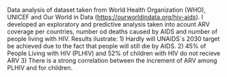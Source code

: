 Data analysis of dataset taken from World Health Organization (WHO), UNICEF and Our World in Data (https://ourworldindata.org/hiv-aids). I developed an exploratory and predictive analysis taken into acount ARV coverage per countries, number od deaths caused by AIDS and number of people living with HIV. Results ilustrate: 1) Hardly will UNAIDS´s 2030 target be achieved due to the fact that people will still die by AIDS. 2) 45% of People Living with HIV (PLHIV) and 52% of children with HIV do not recieve ARV 3) There is a strong correlation between the increment of ARV among PLHIV and for children. 
